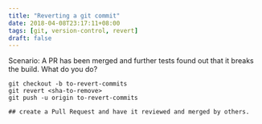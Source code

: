 ```yaml
---
title: "Reverting a git commit"
date: 2018-04-08T23:17:11+08:00
tags: [git, version-control, revert]
draft: false
---
```


Scenario: A PR has been merged and further tests found out that it breaks the build. What do you do?
```
git checkout -b to-revert-commits
git revert <sha-to-remove>
git push -u origin to-revert-commits
 
## create a Pull Request and have it reviewed and merged by others.
```
